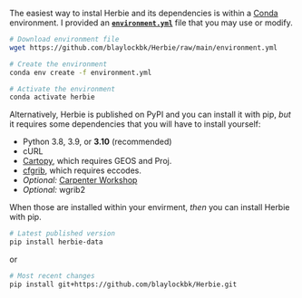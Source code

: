 The easiest way to instal Herbie and its dependencies is within a [Conda](https://docs.conda.io/projects/conda/en/latest/user-guide/tasks/manage-environments.html) environment. I provided an **[`environment.yml`](https://github.com/blaylockbk/Herbie/blob/main/environment.yml)** file that you may use or modify.

```bash
# Download environment file
wget https://github.com/blaylockbk/Herbie/raw/main/environment.yml

# Create the environment
conda env create -f environment.yml

# Activate the environment
conda activate herbie
```

Alternatively, Herbie is published on PyPI and you can install it with pip, _but_ it requires some dependencies that you will have to install yourself:

- Python 3.8, 3.9, or **3.10** (recommended)
- cURL
- [Cartopy](https://scitools.org.uk/cartopy/docs/latest/installing.html), which requires GEOS and Proj.
- [cfgrib](https://github.com/ecmwf/cfgrib), which requires eccodes.
- _Optional:_ [Carpenter Workshop](https://github.com/blaylockbk/Carpenter_Workshop)
- _Optional:_ wgrib2

When those are installed within your envirment, _then_ you can install Herbie with pip.

```bash
# Latest published version
pip install herbie-data
```

or

```bash
# Most recent changes
pip install git+https://github.com/blaylockbk/Herbie.git
```
